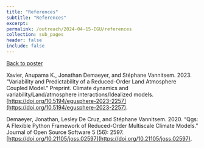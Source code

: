 ```yaml
---
title: "References"
subtitle: "References"
excerpt:
permalink: /outreach/2024-04-15-EGU/references
collection: sub_pages
header: false
include: false
---
```


[Back to poster](/outreach/2024-04-15-EGU)

Xavier, Anupama K., Jonathan Demaeyer, and Stéphane Vannitsem. 2023. “Variability and Predictability of a Reduced-Order Land Atmosphere Coupled Model.” Preprint. Climate dynamics and variability/Land/atmosphere interactions/Idealized models. [https://doi.org/10.5194/egusphere-2023-2257](https://doi.org/10.5194/egusphere-2023-2257).

Demaeyer, Jonathan, Lesley De Cruz, and Stéphane Vannitsem. 2020. “Qgs: A Flexible Python Framework of Reduced-Order Multiscale Climate Models.” Journal of Open Source Software 5 (56): 2597. [https://doi.org/10.21105/joss.02597](https://doi.org/10.21105/joss.02597).